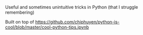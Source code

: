 Useful and sometimes unintuitive tricks in Python (that I struggle remembering)

Built on top of https://github.com/chiphuyen/python-is-cool/blob/master/cool-python-tips.ipynb 

